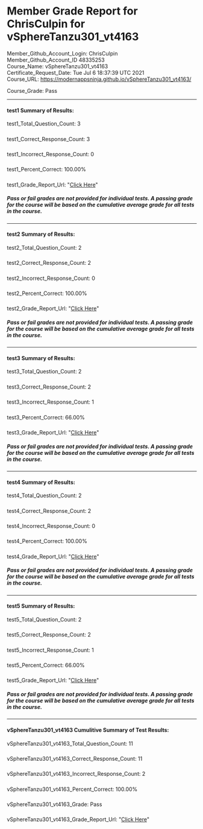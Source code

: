 # Member Grade Report for ChrisCulpin for vSphereTanzu301_vt4163  
   
Member_Github_Account_Login: ChrisCulpin  
Member_Github_Account_ID 48335253  
Course_Name: vSphereTanzu301_vt4163  
Certificate_Request_Date: Tue Jul  6 18:37:39 UTC 2021  
Course_URL: https://modernappsninja.github.io/vSphereTanzu301_vt4163/  
   
Course_Grade: Pass
   
---  
#### test1 Summary of Results:  
test1_Total_Question_Count: 3
#####  
test1_Correct_Response_Count: 3
#####  
test1_Incorrect_Response_Count: 0
#####  
test1_Percent_Correct: 100.00%
#####  
test1_Grade_Report_Url: "[Click Here](https://github.com/modernappsninjas/ChrisCulpin/blob/main/static/userdata/courses/vSphereTanzu301_vt4163/grade_report.pr322.test1.md)"
##### Pass or fail grades are not provided for individual tests. A passing grade for the course will be based on the cumulative average grade for all tests in the course.  
#####  
---  
#### test2 Summary of Results:  
test2_Total_Question_Count: 2
#####  
test2_Correct_Response_Count: 2
#####  
test2_Incorrect_Response_Count: 0
#####  
test2_Percent_Correct: 100.00%
#####  
test2_Grade_Report_Url: "[Click Here](https://github.com/modernappsninjas/ChrisCulpin/blob/main/static/userdata/courses/vSphereTanzu301_vt4163/grade_report.pr323.test2.md)"
##### Pass or fail grades are not provided for individual tests. A passing grade for the course will be based on the cumulative average grade for all tests in the course.  
#####  
---  
#### test3 Summary of Results:  
test3_Total_Question_Count: 2
#####  
test3_Correct_Response_Count: 2
#####  
test3_Incorrect_Response_Count: 1
#####  
test3_Percent_Correct: 66.00%
#####  
test3_Grade_Report_Url: "[Click Here](https://github.com/modernappsninjas/ChrisCulpin/blob/main/static/userdata/courses/vSphereTanzu301_vt4163/grade_report.pr324.test3.md)"
##### Pass or fail grades are not provided for individual tests. A passing grade for the course will be based on the cumulative average grade for all tests in the course.  
#####  
---  
#### test4 Summary of Results:  
test4_Total_Question_Count: 2
#####  
test4_Correct_Response_Count: 2
#####  
test4_Incorrect_Response_Count: 0
#####  
test4_Percent_Correct: 100.00%
#####  
test4_Grade_Report_Url: "[Click Here](https://github.com/modernappsninjas/ChrisCulpin/blob/main/static/userdata/courses/vSphereTanzu301_vt4163/grade_report.pr325.test4.md)"
##### Pass or fail grades are not provided for individual tests. A passing grade for the course will be based on the cumulative average grade for all tests in the course.  
#####  
---  
#### test5 Summary of Results:  
test5_Total_Question_Count: 2
#####  
test5_Correct_Response_Count: 2
#####  
test5_Incorrect_Response_Count: 1
#####  
test5_Percent_Correct: 66.00%
#####  
test5_Grade_Report_Url: "[Click Here](https://github.com/modernappsninjas/ChrisCulpin/blob/main/static/userdata/courses/vSphereTanzu301_vt4163/grade_report.pr326.test5.md)"
##### Pass or fail grades are not provided for individual tests. A passing grade for the course will be based on the cumulative average grade for all tests in the course.  
#####  
---  
#### vSphereTanzu301_vt4163 Cumulitive Summary of Test Results:  
vSphereTanzu301_vt4163_Total_Question_Count: 11  
#####  
vSphereTanzu301_vt4163_Correct_Response_Count: 11  
#####  
vSphereTanzu301_vt4163_Incorrect_Response_Count: 2 
#####  
vSphereTanzu301_vt4163_Percent_Correct: 100.00%  
#####  
vSphereTanzu301_vt4163_Grade: Pass  
#####  
vSphereTanzu301_vt4163_Grade_Report_Url: "[Click Here](https://github.com/modernappsninjas/ChrisCulpin/blob/main/static/userdata/courses/vSphereTanzu301_vt4163/grade_report.pr327.vSphereTanzu301_vt4163.md)"
#####  
